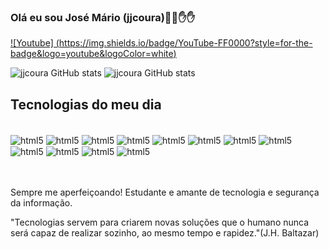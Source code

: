 ### Olá eu sou José Mário (jjcoura)👋👋✋✋
[![Youtube] (https://img.shields.io/badge/YouTube-FF0000?style=for-the-badge&logo=youtube&logoColor=white)](https://www.youtube.com/channel/UC3csw7y2yqDEkOEGwSx-xqw)

![jjcoura GitHub stats](https://github-readme-stats.vercel.app/api?username=jjcoura&show_icons=true&theme=onedark)
![jjcoura GitHub stats](https://github-readme-stats.vercel.app/api/top-langs/?username=jjcoura&theme=blue-green)

## Tecnologias do meu dia
<div style="display: inline_block"><br/>
    <img align = "center" alt="html5" src="https://img.shields.io/badge/HTML5-E34F26?style=for-the-badge&logo=html5&logoColor=white"/>
    <img align = "center" alt="html5" src="https://img.shields.io/badge/Python-3776AB?style=for-the-badge&logo=python&logoColor=white"/>
    <img align = "center" alt="html5" src="https://img.shields.io/badge/CSS-239120?&style=for-the-badge&logo=css3&logoColor=white"/>
    <img align = "center" alt="html5" src="https://img.shields.io/badge/JavaScript-F7DF1E?style=for-the-badge&logo=javascript&logoColor=black"/>
    <img align = "center" alt="html5" src="https://img.shields.io/badge/MySQL-005C84?style=for-the-badge&logo=mysql&logoColor=white"/>
    <img align = "center" alt="html5" src="https://img.shields.io/badge/Colab-F9AB00?style=for-the-badge&logo=googlecolab&color=525252"/>
    <img align = "center" alt="html5" src="https://img.shields.io/badge/PyCharm-000000.svg?&style=for-the-badge&logo=PyCharm&logoColor=white"/>
    <img align = "center" alt="html5" src="https://img.shields.io/badge/Visual_Studio_Code-0078D4?style=for-the-badge&logo=visual%20studio%20code&logoColor=white"/>
    <img align = "center" alt="html5" src="https://img.shields.io/badge/Kali_Linux-557C94?style=for-the-badge&logo=kali-linux&logoColor=white"/>
    <img align = "center" alt="html5" src="https://img.shields.io/badge/Windows-0078D6?style=for-the-badge&logo=windows&logoColor=white"/>
    <img align = "center" alt="html5" src="https://img.shields.io/badge/Linux-FCC624?style=for-the-badge&logo=linux&logoColor=black"/>
    <img align = "center" alt="html5" src="https://img.shields.io/badge/GitHub-100000?style=for-the-badge&logo=github&logoColor=white"/>      
           
          
</div><br/><br/>
<p>
    Sempre me aperfeiçoando! Estudante e amante de tecnologia e segurança da informação.</p>
<p>
"Tecnologias servem para criarem novas soluções que o humano nunca será capaz de realizar sozinho, ao mesmo tempo e rapidez."(J.H. Baltazar)
</p>
